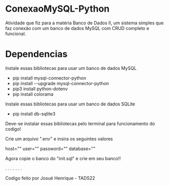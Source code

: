 # ConexaoMySQL-Python

Atividade que fiz para a matéria Banco de Dados II, um sistema simples que faz conexão com um banco de dados MySQL com CRUD completo e funcional.

# Dependencias

Instale essas bibliotecas para usar um banco de dados MySQL

- pip install mysql-connector-python
- pip install --upgrade mysql-connector-python
- pip3 install python-dotenv
- pip install colorama

Instale essas bibliotecas para usar um banco de dados SQLite

- pip install db-sqlite3

Deve-se instalar essas bibliotecas pelo terminal para funcionamento do codigo!

Crie um arquivo ".env" e insira os seguintes valores

host=""
user=""
password=""
database=""

Agora copie o banco do "init.sql" e crie em seu banco!!

.
.
.
.
.
.
.

Codigo feito por Josué Henrique - TADS22